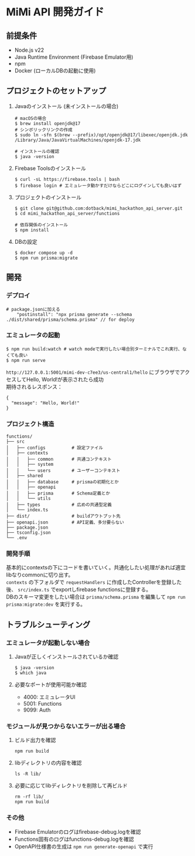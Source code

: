 # MiMi API 開発ガイド

## 前提条件
- Node.js v22
- Java Runtime Environment (Firebase Emulator用)
- npm
- Docker (ローカルDBの起動に使用)

## プロジェクトのセットアップ
1. Javaのインストール (未インストールの場合)
    ```
    # macOSの場合
    $ brew install openjdk@17
    # シンボリックリンクの作成
    $ sudo ln -sfn $(brew --prefix)/opt/openjdk@17/libexec/openjdk.jdk /Library/Java/JavaVirtualMachines/openjdk-17.jdk

    # インストールの確認
    $ java -version
    ```

1. Firebase Toolsのインストール
    ```
    $ curl -sL https://firebase.tools | bash
    $ firebase login # エミュレータ動かすだけならどこにログインしても良いはず
    ```

1. プロジェクトのインストール
    ```
    $ git clone git@github.com:dotback/mimi_hackathon_api_server.git
    $ cd mimi_hackathon_api_server/functions

    # 依存関係のインストール
    $ npm install
    ```

1. DBの設定
    ```
    $ docker compose up -d
    $ npm run prisma:migrate
    ```

## 開発
### デプロイ
```
# package.jsonに加える
    "postinstall": "npx prisma generate --schema ./dist/shared/prisma/schema.prisma" // for deploy
```

### エミュレータの起動
```
$ npm run build:watch # watch modeで実行したい場合別ターミナルでこれ実行、なくても良い
$ npm run serve
```


`http://127.0.0.1:5001/mimi-dev-c7ee3/us-central1/hello` にブラウザでアクセスしてHello, World!が表示されたら成功  
期待されるレスポンス：
```
{
  "message": "Hello, World!"
}
```

### プロジェクト構造
```
functions/
├── src
│   ├── configs          # 設定ファイル
│   ├── contexts
│   │   ├── common       # 共通コンテキスト
│   │   ├── system
│   │   └── users        # ユーザーコンテキスト
│   ├── shared
│   │   ├── database     # prismaの初期化とか
│   │   ├── openapi
│   │   ├── prisma       # Schema定義とか
│   │   └── utils
│   ├── types            # 広めの共通型定義
│   └── index.ts
├── dist/                # buildアウトプット先
├── openapi.json         # API定義、多分要らない
├── package.json
├── tsconfig.json
└── .env
```

### 開発手順
基本的にcontextsの下にコードを書いていく。共通化したい処理があれば適宜libなりcommonに切り出す。  
`contexts` の下フォルダで `requestHandlers` に作成したControllerを登録した後、 `src/index.ts` でexportしfirebase functionsに登録する。  
DBのスキーマ変更をしたい場合は `prisma/schema.prisma` を編集して `npm run prisma:migrate:dev` を実行する。  

## トラブルシューティング
### エミュレータが起動しない場合
1. Javaが正しくインストールされているか確認
    ```
    $ java -version
    $ which java
    ```

1. 必要なポートが使用可能か確認
    - 4000: エミュレータUI
    - 5001: Functions
    - 9099: Auth

### モジュールが見つからないエラーが出る場合
1. ビルド出力を確認
    ```
    npm run build
    ```

1. libディレクトリの内容を確認
    ```
    ls -R lib/
    ```

1. 必要に応じてlibディレクトリを削除して再ビルド
    ```
    rm -rf lib/
    npm run build
    ```

### その他
- Firebase Emulatorのログはfirebase-debug.logを確認
- Functions固有のログはfunctions-debug.logを確認
- OpenAPI仕様書の生成は `npm run generate-openapi` で実行
